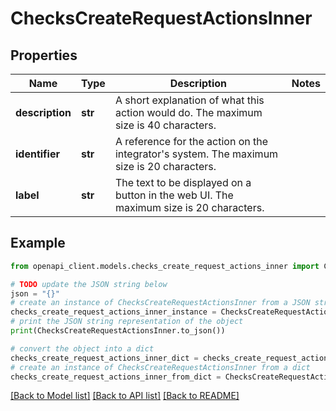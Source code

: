 # ChecksCreateRequestActionsInner


## Properties

Name | Type | Description | Notes
------------ | ------------- | ------------- | -------------
**description** | **str** | A short explanation of what this action would do. The maximum size is 40 characters. | 
**identifier** | **str** | A reference for the action on the integrator&#39;s system. The maximum size is 20 characters. | 
**label** | **str** | The text to be displayed on a button in the web UI. The maximum size is 20 characters. | 

## Example

```python
from openapi_client.models.checks_create_request_actions_inner import ChecksCreateRequestActionsInner

# TODO update the JSON string below
json = "{}"
# create an instance of ChecksCreateRequestActionsInner from a JSON string
checks_create_request_actions_inner_instance = ChecksCreateRequestActionsInner.from_json(json)
# print the JSON string representation of the object
print(ChecksCreateRequestActionsInner.to_json())

# convert the object into a dict
checks_create_request_actions_inner_dict = checks_create_request_actions_inner_instance.to_dict()
# create an instance of ChecksCreateRequestActionsInner from a dict
checks_create_request_actions_inner_from_dict = ChecksCreateRequestActionsInner.from_dict(checks_create_request_actions_inner_dict)
```
[[Back to Model list]](../README.md#documentation-for-models) [[Back to API list]](../README.md#documentation-for-api-endpoints) [[Back to README]](../README.md)


